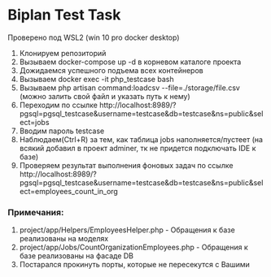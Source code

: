 # Biplan Test Task

Проверено под WSL2 (win 10 pro docker desktop)

1. Клонируем репозиторий
2. Вызываем docker-compose up -d в корневом каталоге проекта
3. Дожидаемся успешного подъема всех контейнеров
4. Вызываем docker exec -it php_testcase bash
5. Вызываем php artisan command:loadcsv --file=./storage/file.csv (можно залить свой файл и указать путь к нему)
6. Переходим по ссылке http://localhost:8989/?pgsql=pgsql_testcase&username=testcase&db=testcase&ns=public&select=jobs
7. Вводим пароль testcase
8. Наблюдаем(Ctrl+R) за тем, как таблица jobs наполняется/пустеет (на всякий добавил в проект adminer, тк не придется подключать IDE к базе)
9. Проверяем результат выполнения фоновых задач по ссылке http://localhost:8989/?pgsql=pgsql_testcase&username=testcase&db=testcase&ns=public&select=employees_count_in_org

### Примечания:

1. project/app/Helpers/EmployeesHelper.php - Обращения к базе реализованы на моделях
2. project/app/Jobs/CountOrganizationEmployees.php - Обращения к базе реализованы на фасаде DB
3. Постарался прокинуть порты, которые не пересекутся с Вашими
